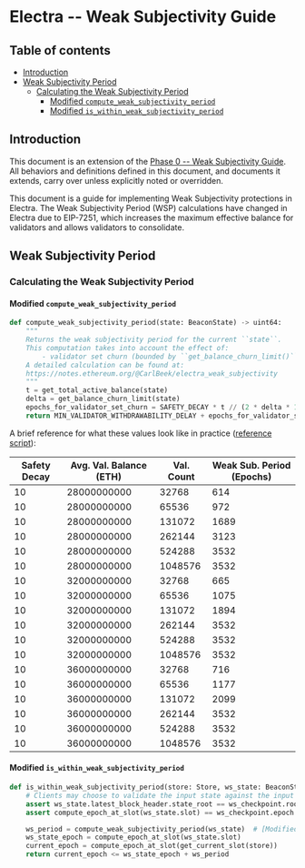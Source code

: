# Electra -- Weak Subjectivity Guide

## Table of contents

<!-- TOC -->
<!-- START doctoc generated TOC please keep comment here to allow auto update -->
<!-- DON'T EDIT THIS SECTION, INSTEAD RE-RUN doctoc TO UPDATE -->

- [Introduction](#introduction)
- [Weak Subjectivity Period](#weak-subjectivity-period)
  - [Calculating the Weak Subjectivity Period](#calculating-the-weak-subjectivity-period)
    - [Modified `compute_weak_subjectivity_period`](#modified-compute_weak_subjectivity_period)
    - [Modified `is_within_weak_subjectivity_period`](#modified-is_within_weak_subjectivity_period)

<!-- END doctoc generated TOC please keep comment here to allow auto update -->
<!-- /TOC -->

## Introduction

This document is an extension of the [Phase 0 -- Weak Subjectivity
Guide](../phase0/weak-subjectivity.md). All behaviors and definitions defined in this document, and
documents it extends, carry over unless explicitly noted or overridden.

This document is a guide for implementing Weak Subjectivity protections in Electra. The Weak
Subjectivity Period (WSP) calculations have changed in Electra due to EIP-7251, which increases the
maximum effective balance for validators and allows validators to consolidate.

## Weak Subjectivity Period

### Calculating the Weak Subjectivity Period

#### Modified `compute_weak_subjectivity_period`

```python
def compute_weak_subjectivity_period(state: BeaconState) -> uint64:
    """
    Returns the weak subjectivity period for the current ``state``.
    This computation takes into account the effect of:
        - validator set churn (bounded by ``get_balance_churn_limit()`` per epoch)
    A detailed calculation can be found at:
    https://notes.ethereum.org/@CarlBeek/electra_weak_subjectivity
    """
    t = get_total_active_balance(state)
    delta = get_balance_churn_limit(state)
    epochs_for_validator_set_churn = SAFETY_DECAY * t // (2 * delta * 100)
    return MIN_VALIDATOR_WITHDRAWABILITY_DELAY + epochs_for_validator_set_churn
```

A brief reference for what these values look like in practice ([reference
script](https://gist.github.com/jtraglia/2d7ee278f4ee25df1a3bc46c93b4882a)):

| Safety Decay | Avg. Val. Balance (ETH) | Val. Count | Weak Sub. Period (Epochs) |
| ---- | ---- | ---- | ---- |
| 10 | 28000000000 | 32768 | 614 |
| 10 | 28000000000 | 65536 | 972 |
| 10 | 28000000000 | 131072 | 1689 |
| 10 | 28000000000 | 262144 | 3123 |
| 10 | 28000000000 | 524288 | 3532 |
| 10 | 28000000000 | 1048576 | 3532 |
| 10 | 32000000000 | 32768 | 665 |
| 10 | 32000000000 | 65536 | 1075 |
| 10 | 32000000000 | 131072 | 1894 |
| 10 | 32000000000 | 262144 | 3532 |
| 10 | 32000000000 | 524288 | 3532 |
| 10 | 32000000000 | 1048576 | 3532 |
| 10 | 36000000000 | 32768 | 716 |
| 10 | 36000000000 | 65536 | 1177 |
| 10 | 36000000000 | 131072 | 2099 |
| 10 | 36000000000 | 262144 | 3532 |
| 10 | 36000000000 | 524288 | 3532 |
| 10 | 36000000000 | 1048576 | 3532 |

#### Modified `is_within_weak_subjectivity_period`

```python
def is_within_weak_subjectivity_period(store: Store, ws_state: BeaconState, ws_checkpoint: Checkpoint) -> bool:
    # Clients may choose to validate the input state against the input Weak Subjectivity Checkpoint
    assert ws_state.latest_block_header.state_root == ws_checkpoint.root
    assert compute_epoch_at_slot(ws_state.slot) == ws_checkpoint.epoch

    ws_period = compute_weak_subjectivity_period(ws_state)  # [Modified in Electra]
    ws_state_epoch = compute_epoch_at_slot(ws_state.slot)
    current_epoch = compute_epoch_at_slot(get_current_slot(store))
    return current_epoch <= ws_state_epoch + ws_period
```
